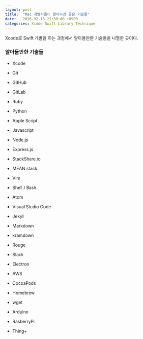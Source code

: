 ```yaml
---
layout: post
title:  "Mac 개발자들이 알아두면 좋은 기술들"
date:   2016-02-13 21:30:00 +0900
categories: Xcode Swift Library Technique
---
```


Xcode로 Swift 개발을 하는 과정에서 알아둘만한 기술들을 나열한 곳이다.


### 알아둘만한 기술들

* Xcode

* Git
* GitHub
* GitLab

* Ruby
* Python
* Apple Script

* Javascript
* Node.js
* Express.js

* StackShare.io
* MEAN stack

* Vim
* Shell / Bash
* Atom
* Visual Studio Code

* Jekyll
* Markdown
* kramdown
* Rouge

* Slack

* Electron

* AWS

* CocoaPods
* Homebrew
* wget

* Arduino
* RasberryPi
* Thing+

###
